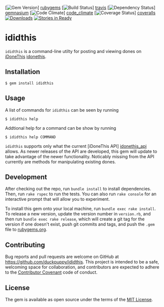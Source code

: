 [![Gem Version](https://badge.fury.io/rb/ididthis.svg)] [rubygems] 
[![Build Status](https://travis-ci.org/duckpuppy/ididthis.svg)] [travis]
[![Dependency Status](https://gemnasium.com/duckpuppy/ididthis.svg)] [gemnasium]
[![Code Climate](https://codeclimate.com/github/duckpuppy/ididthis/badges/gpa.svg)] [code_climate]
[![Coverage Status](https://coveralls.io/repos/duckpuppy/ididthis/badge.svg?branch=develop&service=github)] [coveralls]
[![Downloads](https://img.shields.io/gem/dtv/ididthis.svg)]()
[![Stories in Ready](https://badge.waffle.io/duckpuppy/ididthis.png?label=ready&title=Ready)](http://waffle.io/duckpuppy/ididthis)


[rubygems]: http://badge.fury.io/rb/ididthis
[travis]: https://travis-ci.org/duckpuppy/ididthis
[gemnasium]: https://gemnasium.com/duckpuppy/ididthis
[code_climate]: https://codeclimate.com/github/duckpuppy/ididthis
[coveralls]: https://coveralls.io/github/duckpuppy/ididthis?branch=develop

# ididthis

`ididthis` is a command-line utilty for posting and viewing dones on [iDoneThis] [idonethis].

## Installation

    $ gem install ididthis

## Usage

A list of commands for `ididthis` can be seen by running

    $ ididthis help

Addtional help for a command can be show by running

    $ ididthis help COMMAND

`ididthis` supports only what the current [iDoneThis API] [idonethis_api] allows.  As newer releases of the API are developed, this gem will update to take advantage of the newer functionality.
Noticably missing from the API currently are methods for manipulating existing dones.

## Development

After checking out the repo, run `bundle install` to install dependencies. 
Then, run `rake rspec` to run the tests. You can also run `rake console` for an
interactive prompt that will allow you to experiment.

To install this gem onto your local machine, run `bundle exec rake install`. To
release a new version, update the version number in `version.rb`, and then run
`bundle exec rake release`, which will create a git tag for the version if one
doesn't exist, push git commits and tags, and push the `.gem` file to 
[rubygems.org](https://rubygems.org).

## Contributing

Bug reports and pull requests are welcome on GitHub at https://github.com/duckpuppy/ididthis. This project is intended to be a safe, welcoming space for collaboration, and contributors are expected to adhere to the [Contributor Covenant](http://contributor-covenant.org) code of conduct.


## License

The gem is available as open source under the terms of the [MIT License](http://opensource.org/licenses/MIT).

[idonethis]: https://idonethis.com
[idonethis_api]: https://idoneths.com/api
